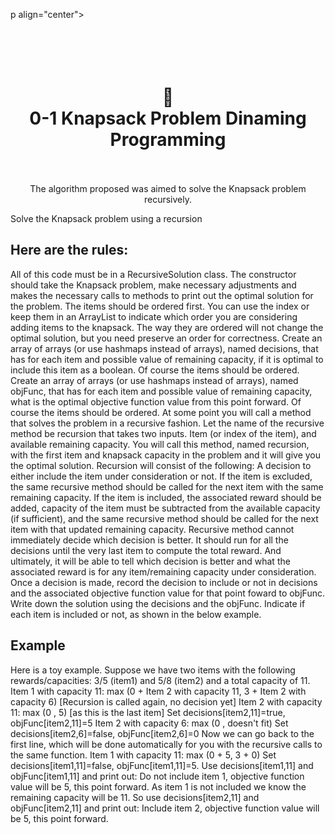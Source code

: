 p align="center">
  <h1 align="center"><br></br>🚚<br>0-1 Knapsack Problem Dinaming Programming<br></br></h1>

  <p align="center">
The algorithm proposed was aimed to solve the Knapsack problem recursively.
    <br>
  </p>
  
Solve the Knapsack problem using a recursion

## Here are the rules:
All of this code must be in a RecursiveSolution class. The constructor should take the Knapsack problem, make necessary adjustments and makes the necessary calls to methods to print out the optimal solution for the problem.
The items should be ordered first. You can use the index or keep them in an ArrayList to indicate which order you are considering adding items to the knapsack. The way they are ordered will not change the optimal solution, but you need preserve an order for correctness.
Create an array of arrays (or use hashmaps instead of arrays), named decisions, that has for each item and possible value of remaining capacity, if it is optimal to include this item as a boolean. Of course the items should be ordered.
Create an array of arrays (or use hashmaps instead of arrays), named objFunc, that has for each item and possible value of remaining capacity, what is the optimal objective function value from this point forward. Of course the items should be ordered.
At some point you will call a method that solves the problem in a recursive fashion. Let the name of the recursive method be recursion that takes two inputs. Item (or index of the item), and available remaining capacity.
You will call this method, named recursion, with the first item and knapsack capacity in the problem and it will give you the optimal solution.
Recursion will consist of the following:
A decision to either include the item under consideration or not.
If the item is excluded, the same recursive method should be called for the next item with the same remaining capacity.
If the item is included, the associated reward should be added, capacity of the item must be subtracted from the available capacity (if sufficient), and the same recursive method should be called for the next item with that updated remaining capacity.
Recursive method cannot immediately decide which decision is better. It should run for all the decisions until the very last item to compute the total reward. And ultimately, it will be able to tell which decision is better and what the associated reward is for any item/remaining capacity under consideration.
Once a decision is made, record the decision to include or not in decisions and the associated objective function value for that point foward to objFunc.
Write down the solution using the decisions and the objFunc. Indicate if each item is included or not, as shown in the below example.

## Example 
Here is a toy example. Suppose we have two items with the following rewards/capacities: 3/5 (item1) and 5/8 (item2) and a total capacity of 11.
Item 1 with capacity 11: max (0 + Item 2 with capacity 11, 3 + Item 2 with capacity 6) [Recursion is called again, no decision yet]
Item 2 with capacity 11: max (0 , 5) [as this is the last item] Set decisions[item2,11]=true, objFunc[item2,11]=5
Item 2 with capacity 6: max (0 , doesn't fit) Set decisions[item2,6]=false, objFunc[item2,6]=0
Now we can go back to the first line, which will be done automatically for you with the recursive calls to the same function.
Item 1 with capacity 11: max (0 + 5, 3 + 0) Set decisions[item1,11]=false, objFunc[item1,11]=5.
Use decisions[item1,11] and objFunc[item1,11] and print out: Do not include item 1, objective function value will be 5, this point forward.
As item 1 is not included we know the remaining capacity will be 11. So use decisions[item2,11] and objFunc[item2,11] and print out: Include item 2, objective function value will be 5, this point forward.
